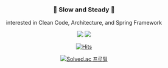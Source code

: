 <div align="center">

  ### <p>🦥 Slow and Steady 🦥</p>
  <p>interested in Clean Code, Architecture, and Spring Framework</p>
  
  <p>
    <img src="https://img.shields.io/badge/java-007396?style=for-the-badge&logo=openjdk&logoColor=white">
    <img src="https://img.shields.io/badge/spring-4FC08D?style=for-the-badge&logo=spring&logoColor=white">
  </p>

  [![Hits](https://hits.seeyoufarm.com/api/count/incr/badge.svg?url=https%3A%2F%2Fgithub.com%2FholyPigeon%2Fhit-counter&count_bg=%231EB854&title_bg=%232C3E50&icon=github.svg&icon_color=%23E7E7E7&title=&edge_flat=false)](https://hits.seeyoufarm.com)

[![Solved.ac
프로필](http://mazassumnida.wtf/api/v2/generate_badge?boj=awfjol2008)](https://solved.ac/awfjol2008)

  </div>

<!--
**holyPigeon/holyPigeon** is a ✨ _special_ ✨ repository because its `README.md` (this file) appears on your GitHub profile.

Here are some ideas to get you started:

- 🔭 I’m currently working on ...
- 🌱 I’m currently learning ...
- 👯 I’m looking to collaborate on ...
- 🤔 I’m looking for help with ...
- 💬 Ask me about ...
- 📫 How to reach me: ...
- 😄 Pronouns: ...
- ⚡ Fun fact: ...
-->
